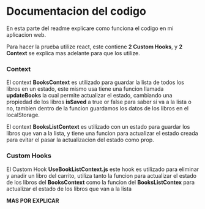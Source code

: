 # Documentacion del codigo
En esta parte del readme explicare como funciona el codigo en mi aplicacion web.

Para hacer la prueba utilize react, este contiene **2 Custom Hooks**, y **2 Context** se explica mas adelante para que los utilize.

### Context

El context **BooksContext** es utilizado para guardar la lista de todos los libros en un estado, este mismo usa tiene una funcion llamada **updateBooks** la cual permite actualizar el estado, cambiando una propiedad de los libros **isSaved** a true or false para saber si va a la lista o no, tambien dentro de la funcion guardamos los datos de los libros en el localStorage.

El context **BooksListContext** es utilizado con un estado para guardar los libros que van a la lista, y tiene una funcion para actualizar el estado creada para evitar el pasar la actualizacion del estado como prop.


### Custom Hooks

El Custom Hook **UseBookListContext.js** este hook es utilizado para eliminar y anadir un libro del carrito, utiliza tanto la funcion para actualizar el estado de los libros del **BooksContext** como la funcion del **BooksListContex** para actualizar el estado de los libros que van a la lista 

**MAS POR EXPLICAR**
